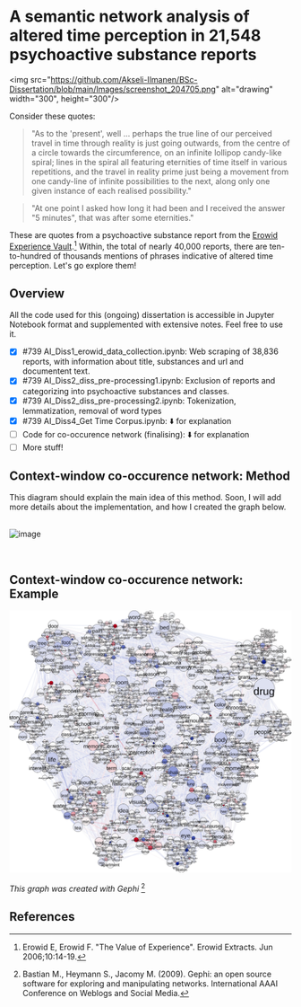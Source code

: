 # A semantic network analysis of altered time perception in 21,548 psychoactive substance reports

<img src="https://github.com/Akseli-Ilmanen/BSc-Dissertation/blob/main/Images/screenshot_204705.png" alt="drawing" width="300", height="300"/>

Consider these quotes: 

> "As to the 'present', well ... perhaps the true line of our perceived travel in time through reality is just going outwards, from the centre of a circle towards the circumference, on an infinite lollipop candy-like spiral; lines in the spiral all featuring eternities of time itself in various repetitions, and the travel in reality prime just being a movement from one candy-line of infinite possibilities to the next, along only one given instance of each realised possibility."

> "At one point I asked how long it had been and I received the answer "5 minutes", that was after some eternities."
 
These are quotes from a psychoactive substance report from the [Erowid Experience Vault](https://erowid.org/experiences/exp_front.shtml/).[^1] Within, the total of nearly 40,000 reports, there are ten-to-hundred of thousands mentions of phrases indicative of altered time perception. Let's go explore them!

## Overview

All the code used for this (ongoing) dissertation is accessible in Jupyter Notebook format and supplemented with extensive notes. Feel free to use it. 

- [x] #739 AI_Diss1_erowid_data_collection.ipynb: Web scraping of 38,836 reports, with information about title, substances and url and documentent text. 
- [x] #739 AI_Diss2_diss_pre-processing1.ipynb: Exclusion of reports and categorizing into psychoactive substances and classes. 
- [x] #739 AI_Diss2_diss_pre-processing2.ipynb: Tokenization, lemmatization, removal of word types
- [x] #739 AI_Diss4_Get Time Corpus.ipynb: :arrow_down: for explanation
- [ ] Code for co-occurence network (finalising): :arrow_down: for explanation
- [ ] More stuff!
 
## Context-window co-occurence network: Method

This diagram should explain the main idea of this method. Soon, I will add more details about the implementation, and how I created the graph below.  
<br />

![image](https://user-images.githubusercontent.com/107996462/206631309-72456e73-12f9-4370-ac04-d76459e46af0.png)

<br />

## Context-window co-occurence network: Example

![alt text](https://github.com/Akseli-Ilmanen/BSc-Dissertation/blob/main/Graph1.svg?raw=true)

*This graph was created with Gephi* [^2]


## References

[^1]: Erowid E, Erowid F. "The Value of Experience". Erowid Extracts. Jun 2006;10:14-19.
[^2]: Bastian M., Heymann S., Jacomy M. (2009). Gephi: an open source software for exploring and manipulating networks. International AAAI Conference on Weblogs and Social Media.

